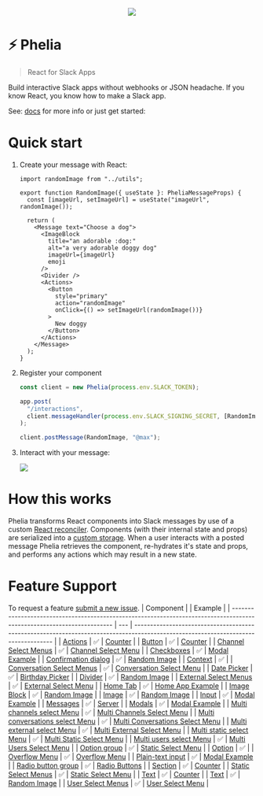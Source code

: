 <p align="center">
  <img src="https://raw.githubusercontent.com/maxchehab/phelia/master/screenshots/hero.gif">
</p>

# ⚡ Phelia

> React for Slack Apps

Build interactive Slack apps without webhooks or JSON headache. If you know React, you know how to make a Slack app.

See: [docs](https://github.com/maxchehab/phelia/wiki/Documentation) for more info or just get started:

# Quick start

1. Create your message with React:

   ```tsx
   import randomImage from "../utils";

   export function RandomImage({ useState }: PheliaMessageProps) {
     const [imageUrl, setImageUrl] = useState("imageUrl", randomImage());

     return (
       <Message text="Choose a dog">
         <ImageBlock
           title="an adorable :dog:"
           alt="a very adorable doggy dog"
           imageUrl={imageUrl}
           emoji
         />
         <Divider />
         <Actions>
           <Button
             style="primary"
             action="randomImage"
             onClick={() => setImageUrl(randomImage())}
           >
             New doggy
           </Button>
         </Actions>
       </Message>
     );
   }
   ```

2. Register your component

   ```ts
   const client = new Phelia(process.env.SLACK_TOKEN);

   app.post(
     "/interactions",
     client.messageHandler(process.env.SLACK_SIGNING_SECRET, [RandomImage])
   );

   client.postMessage(RandomImage, "@max");
   ```

3. Interact with your message:
   <p align="left">
     <img src="https://raw.githubusercontent.com/maxchehab/phelia/master/screenshots/doggies.gif">
   </p>

# How this works

Phelia transforms React components into Slack messages by use of a custom [React reconciler](https://github.com/maxchehab/phelia/blob/master/src/core/reconciler.ts). Components (with their internal state and props) are serialized into a [custom storage](#custom-storage). When a user interacts with a posted message Phelia retrieves the component, re-hydrates it's state and props, and performs any actions which may result in a new state.

# Feature Support

To request a feature [submit a new issue](https://github.com/maxchehab/phelia/issues/new).
| Component | | Example |
| ---------------------------------------------------------------------------------------------------------------------- | --- | ---------------------------------------------------------------------------------------------------------------------------------- |
| [Actions](https://api.slack.com/reference/block-kit/blocks#actions) | ✅ | [Counter](https://github.com/maxchehab/phelia/blob/master/src/example/counter.tsx) |
| [Button](https://api.slack.com/reference/block-kit/block-elements#button) | ✅ | [Counter](https://github.com/maxchehab/phelia/blob/master/src/example/counter.tsx) |
| [Channel Select Menus](https://api.slack.com/reference/block-kit/block-elements#channels_select) | ✅ | [Channel Select Menu](https://github.com/maxchehab/phelia/blob/master/src/example/channels-select-menu.tsx) |
| [Checkboxes](https://api.slack.com/reference/block-kit/block-elements#checkboxes) | ✅ | [Modal Example](https://github.com/maxchehab/phelia/blob/master/src/example/modal-example.tsx) |
| [Confirmation dialog](https://api.slack.com/reference/block-kit/composition-objects#confirm) | ✅ | [Random Image](https://github.com/maxchehab/phelia/blob/master/src/example/random-image.tsx) |
| [Context](https://api.slack.com/reference/block-kit/blocks#context) | ✅ |
| [Conversation Select Menus](https://api.slack.com/reference/block-kit/block-elements#conversations_select) | ✅ | [Conversation Select Menu](https://github.com/maxchehab/phelia/blob/master/src/example/conversations-select-menu.tsx) |
| [Date Picker](https://api.slack.com/reference/block-kit/block-elements#datepicker) | ✅ | [Birthday Picker](https://github.com/maxchehab/phelia/blob/master/src/example/birthday-picker.tsx) |
| [Divider](https://api.slack.com/reference/block-kit/blocks#divider) | ✅ | [Random Image](https://github.com/maxchehab/phelia/blob/master/src/example/random-image.tsx) |
| [External Select Menus](https://api.slack.com/reference/block-kit/block-elements#external_select) | ✅ | [External Select Menu](https://github.com/maxchehab/phelia/blob/master/src/example/external-select-menu.tsx) |
| [Home Tab](https://api.slack.com/surfaces/tabs) | ✅ | [Home App Example](https://github.com/maxchehab/phelia/blob/master/src/example/home-app.tsx) |
| [Image Block](https://api.slack.com/reference/block-kit/blocks#image) | ✅ | [Random Image](https://github.com/maxchehab/phelia/blob/master/src/example/random-image.tsx) |
| [Image](https://api.slack.com/reference/block-kit/block-elements#image) | ✅ | [Random Image](https://github.com/maxchehab/phelia/blob/master/src/example/random-image.tsx) |
| [Input](https://api.slack.com/reference/block-kit/blocks#input) | ✅ | [Modal Example](https://github.com/maxchehab/phelia/blob/master/src/example/modal-example.tsx) |
| [Messages](https://api.slack.com/surfaces/messages) | ✅ | [Server](https://github.com/maxchehab/phelia/blob/master/src/example/server.ts) |
| [Modals](https://api.slack.com/surfaces/modals) | ✅ | [Modal Example](https://github.com/maxchehab/phelia/blob/master/src/example/modal-example.tsx) |
| [Multi channels select Menu](https://api.slack.com/reference/block-kit/block-elements#multi_channels_select) | ✅ | [Multi Channels Select Menu](https://github.com/maxchehab/phelia/blob/master/src/example/multi-channels-select-menu.tsx) |
| [Multi conversations select Menu](https://api.slack.com/reference/block-kit/block-elements#multi_conversations_select) | ✅ | [Multi Conversations Select Menu](https://github.com/maxchehab/phelia/blob/master/src/example/multi-conversations-select-menu.tsx) |
| [Multi external select Menu](https://api.slack.com/reference/block-kit/block-elements#multi_external_select) | ✅ | [Multi External Select Menu](https://github.com/maxchehab/phelia/blob/master/src/example/multi-external-select-menu.tsx) |
| [Multi static select Menu](https://api.slack.com/reference/block-kit/block-elements#multi_select) | ✅ | [Multi Static Select Menu](https://github.com/maxchehab/phelia/blob/master/src/example/multi-static-select-menu.tsx) |
| [Multi users select Menu](https://api.slack.com/reference/block-kit/block-elements#multi_users_select) | ✅ | [Multi Users Select Menu](https://github.com/maxchehab/phelia/blob/master/src/example/multi-users-select-menu.tsx) |
| [Option group](https://api.slack.com/reference/block-kit/composition-objects#option_group) | ✅ | [Static Select Menu](https://github.com/maxchehab/phelia/blob/master/src/example/static-select-menu.tsx) |
| [Option](https://api.slack.com/reference/block-kit/composition-objects#option) | ✅ |
| [Overflow Menu](https://api.slack.com/reference/block-kit/block-elements#overflow) | ✅ | [Overflow Menu](https://github.com/maxchehab/phelia/blob/master/src/example/overflow-menu.tsx) |
| [Plain-text input](https://api.slack.com/reference/block-kit/block-elements#input) | ✅ | [Modal Example](https://github.com/maxchehab/phelia/blob/master/src/example/modal-example.tsx) |
| [Radio button group](https://api.slack.com/reference/block-kit/block-elements#radio) | ✅ | [Radio Buttons](https://github.com/maxchehab/phelia/blob/master/src/example/radio-buttons.tsx) |
| [Section](https://api.slack.com/reference/block-kit/blocks#section) | ✅ | [Counter](https://github.com/maxchehab/phelia/blob/master/src/example/counter.tsx) |
| [Static Select Menus](https://api.slack.com/reference/block-kit/block-elements#static_select) | ✅ | [Static Select Menu](https://github.com/maxchehab/phelia/blob/master/src/example/static-select-menu.tsx) |
| [Text](https://api.slack.com/reference/block-kit/composition-objects#text) | ✅ | [Counter](https://github.com/maxchehab/phelia/blob/master/src/example/counter.tsx) |
| [Text](https://api.slack.com/reference/block-kit/composition-objects#text) | ✅ | [Random Image](https://github.com/maxchehab/phelia/blob/master/src/example/random-image.tsx) |
| [User Select Menus](https://api.slack.com/reference/block-kit/block-elements#users_select) | ✅ | [User Select Menu](https://github.com/maxchehab/phelia/blob/master/src/example/user-select-menu.tsx) |
